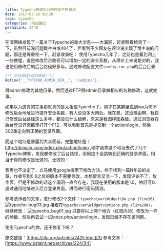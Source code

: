 ```yaml
---
title: Typecho修改后台路径留下的漏洞
date: 2017-03-26 00:20
tags: typecho
categories: 网站建设
permalink: 2448
---
```


在溜网络发现了一篇关于Typecho的重大消息——大漏洞，赶紧照着检测了一下，虽然目前没问题跳空白或404了，但看到不少网友在评论说出现了博主说的问题，那还是等重视一下，赶紧收录吧：
使用Typecho几年了，之前也是看到网上一些教程，说是修改后台路径可以增加一定的安全系数，从理论上来说是对的，我也使用修改后的后台路径好多年。通过修改配置文件` config.inc.php `的后台目录:


<!--more-->

```php
/** 后台路径(相对路径) */
define('__TYPECHO_ADMIN_DIR__', '/admin/');
```
将admin修改为其他目录，然后通过FTP将admin目录做相应的名称修改，这就完事。

如果以为这真的完事那就真的是太相信Typecho了。刚才在某群里说到wp为何不修改后台地址进行提升安全系数，有人说没多大用处。我在想，这没理由啊，我自己修改后台路径这么多年，都没见什么破解，原来是我图样图森破。通过浏览器在后台登录界面那里打开个F12，可以看到首先是提交到一个action/login，然后302重定向到正确的登录界面。

而这个地址是暴露到大众面前，完整地址是：http://domain.com/index.php/action/login ,刚才我拿这个地址去试了几个Typecho博客，发现都修改了后台路径，但用这个会跳转到正确的登录界面，相当于你的修改是无效的，无效的！

我再也不淡定了，立马使用google搜索下修改方法，终于找到一篇N年前的文章，作者写到0.9之后的版本不需要修改，本想留言交流一下，发现评论不了，故作罢。但是不修改的话这个漏洞一直会存在，我现在使用的版本是1.0，依旧可以通过通用地址进入后台登录界面，进而进行密码猜测。

参考该作者的文章，进行修改2个文件：` typecho\var\Widget\Do.php (line26) `
![typecho-bug03.jpg][1]
接着在` typecho\var\Widget\Options.php (line208) `，继续修改：
![typecho_bug01.jpg][2]
只要将以上两个地方（红框内的）修改为一样的参数，然后再去试一试index.php/action/login，发现已经不存在该问题。

使用Typecho的你，还不修复下吗？

原文链接：[https://itlu.org/articles/2425.html][3]
参考文章：[https://www.bstaint.net/archives/224/][4]


  


  [1]: https://cdn.uu126.cn/usr/uploads/2017/03/281805458.jpg
  [2]: https://cdn.uu126.cn/usr/uploads/2017/03/4034124924.jpg
  [3]: https://itlu.org/articles/2425.html
  [4]: https://www.bstaint.net/archives/224/